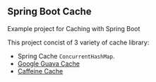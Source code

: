 ## Spring Boot Cache
Example project for Caching with Spring Boot

This project concist of 3 variety of cache library:
- Spring Cache `ConcurrentHashMap`.
- [Google Guava Cache](https://github.com/google/guava)
- [Caffeine Cache](https://github.com/ben-manes/caffeine)
